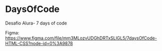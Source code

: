 # DaysOfCode
 Desafio Alura- 7 days of code

 Figma:
 https://www.figma.com/file/mm3MLozvUDGhDRTxSLlGL5/7daysOfCode-HTML-CSS?node-id=0%3A9878
